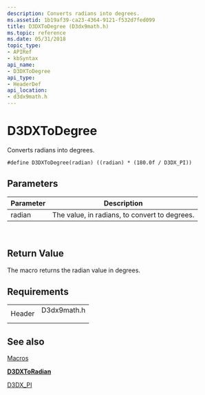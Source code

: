 ```yaml
---
description: Converts radians into degrees.
ms.assetid: 1b19af39-ca23-4364-9121-f532d7fed099
title: D3DXToDegree (D3dx9math.h)
ms.topic: reference
ms.date: 05/31/2018
topic_type: 
- APIRef
- kbSyntax
api_name: 
- D3DXToDegree
api_type: 
- HeaderDef
api_location: 
- d3dx9math.h
---
```


# D3DXToDegree

Converts radians into degrees.

``` syntax
#define D3DXToDegree(radian) ((radian) * (180.0f / D3DX_PI))
```

## Parameters



| Parameter                                                           | Description                                              |
|---------------------------------------------------------------------|----------------------------------------------------------|
| <span id="radian"></span><span id="RADIAN"></span>radian<br/> | The value, in radians, to convert to degrees.<br/> |



 

## Return Value

The macro returns the radian value in degrees.

## Requirements



|                   |                                                                                        |
|-------------------|----------------------------------------------------------------------------------------|
| Header<br/> | <dl> <dt>D3dx9math.h</dt> </dl> |



## See also

<dl> <dt>

[Macros](dx9-graphics-reference-d3dx-macros.md)
</dt> <dt>

[**D3DXToRadian**](d3dxtoradian.md)
</dt> <dt>

[D3DX\_PI](other-d3dx-constants.md)
</dt> </dl>

 

 




